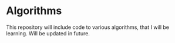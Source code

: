 # Algorithms
This repository will include code to various algorithms, that I will be learning. Will be updated in future.
